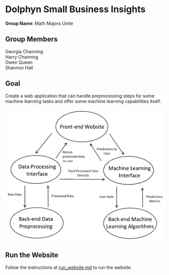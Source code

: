 # Dolphyn Small Business Insights
**Group Name**: Math Majors Unite
## Group Members
Georgia Channing  
Harry Channing  
Owen Queen  
Shannon Hall  

## Goal
Create a web application that can handle preprocessing steps for some machine learning tasks and offer some machine learning capabilities itself. 

<p align = "center">
  <img src="https://github.com/CS340-21/MathMajorsUnite/blob/main/block_diagram.png">
</p>

## Run the Website
Follow the instructions at [run_website.md](https://github.com/CS340-21/MathMajorsUnite/blob/main/run_website.md) to run the website.
